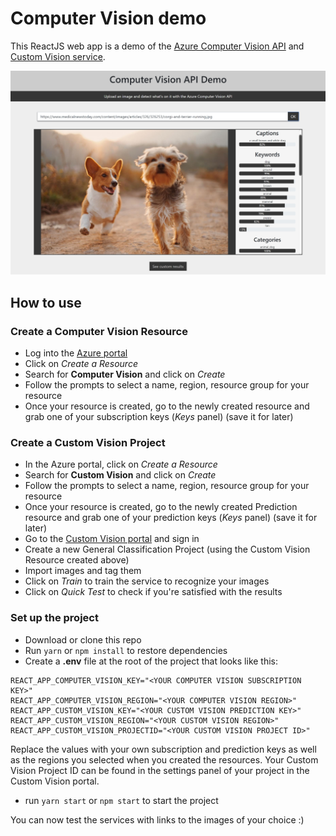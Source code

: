 # Computer Vision demo

This ReactJS web app is a demo of the [Azure Computer Vision API](https://azure.microsoft.com/en-us/services/cognitive-services/computer-vision/) and [Custom Vision service](https://www.customvision.ai/).

![Screenshot of the web app](screenshot_cvdemo.jpg)

## How to use

### Create a Computer Vision Resource

- Log into the [Azure portal](https://ms.portal.azure.com)
- Click on *Create a Resource*
- Search for **Computer Vision** and click on *Create*
- Follow the prompts to select a name, region, resource group for your resource
- Once your resource is created, go to the newly created resource and grab one of your subscription keys (*Keys* panel) (save it for later)

### Create a Custom Vision Project

- In the Azure portal, click on *Create a Resource*
- Search for **Custom Vision** and click on *Create*
- Follow the prompts to select a name, region, resource group for your resource
- Once your resource is created, go to the newly created Prediction resource and grab one of your prediction keys (*Keys* panel) (save it for later)
- Go to the [Custom Vision portal](https://www.customvision.ai/) and sign in
- Create a new General Classification Project (using the Custom Vision Resource created above)
- Import images and tag them
- Click on *Train* to train the service to recognize your images
- Click on *Quick Test* to check if you're satisfied with the results

### Set up the project

- Download or clone this repo
- Run `yarn` or `npm install` to restore dependencies
- Create a **.env** file at the root of the project that looks like this:
```
REACT_APP_COMPUTER_VISION_KEY="<YOUR COMPUTER VISION SUBSCRIPTION KEY>"
REACT_APP_COMPUTER_VISION_REGION="<YOUR COMPUTER VISION REGION>"
REACT_APP_CUSTOM_VISION_KEY="<YOUR CUSTOM VISION PREDICTION KEY>"
REACT_APP_CUSTOM_VISION_REGION="<YOUR CUSTOM VISION REGION>"
REACT_APP_CUSTOM_VISION_PROJECTID="<YOUR CUSTOM VISION PROJECT ID>"
```
Replace the values with your own subscription and prediction keys as well as the regions you selected when you created the resources. Your Custom Vision Project ID can be found in the settings panel of your project in the Custom Vision portal.
- run `yarn start` or `npm start` to start the project

You can now test the services with links to the images of your choice :)
